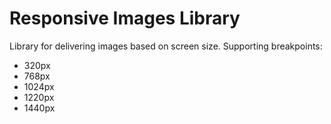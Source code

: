 Responsive Images Library
=========================

Library for delivering images based on screen size. Supporting breakpoints:

<ul>
	<li>320px</li>
    <li>768px</li>
    <li>1024px</li>
    <li>1220px</li>
    <li>1440px</li>
</ul>

